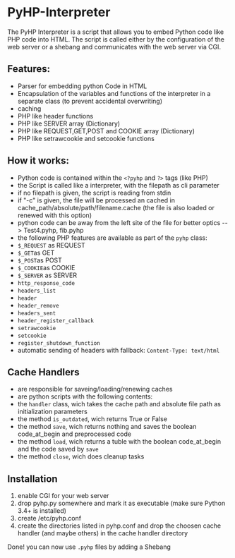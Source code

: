 # PyHP-Interpreter

The PyHP Interpreter is a script that allows you to embed Python code like PHP code into HTML.
The script is called either by the configuration of the web server or a shebang and communicates with the web server via CGI.

## Features:
  - Parser for embedding python Code in HTML
  - Encapsulation of the variables and functions of the interpreter in a separate class (to prevent accidental overwriting)
  - caching
  - PHP like header functions
  - PHP like SERVER array (Dictionary)
  - PHP like REQUEST,GET,POST and COOKIE array (Dictionary)
  - PHP like setrawcookie and setcookie functions
  
## How it works:
 - Python code is contained within the `<?pyhp` and `?>` tags (like PHP)
 - the Script is called like a interpreter, with the filepath as cli parameter
 - if no filepath is given, the script is reading from stdin
 - if "-c" is given, the file will be processed an cached in cache_path/absolute/path/filename.cache
   (the file is also loaded or renewed with this option)
 - python code can be away from the left site of the file for better optics --> Test4.pyhp, fib.pyhp
 - the following PHP features are available as part of the `pyhp` class:
  - `$_REQUEST` as REQUEST
  - `$_GET`as GET
  - `$_POST`as POST
  - `$_COOKIE`as COOKIE
  - `$_SERVER` as SERVER
  - `http_response_code`
  - `headers_list`
  - `header`
  - `header_remove`
  - `headers_sent`
  - `header_register_callback`
  - `setrawcookie`
  - `setcookie`
  - `register_shutdown_function`
 - automatic sending of headers with fallback: `Content-Type: text/html`
  
  ## Cache Handlers
   - are responsible for saveing/loading/renewing caches
   - are python scripts with the following contents:
   - the `handler` class, wich takes the cache path and absolute file path as initialization parameters
   - the method `is_outdated`, wich returns True or False
   - the method `save`, wich returns nothing and saves the boolean code_at_begin and preprocessed code
   - the method `load`, wich returns a tuble with the boolean code_at_begin and the code saved by `save`
   - the method `close`, wich does cleanup tasks
  
  ## Installation
  1. enable CGI for your web server
  2. drop pyhp.py somewhere and mark it as executable (make sure Python 3.4+ is installed)
  3. create /etc/pyhp.conf
  4. create the directories listed in pyhp.conf and drop the choosen cache handler (and maybe others) in the cache handler directory
  
  Done! you can now use `.pyhp` files by adding a Shebang
